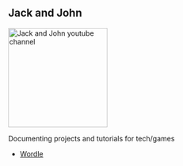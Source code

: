 ## Jack and John

[<img src="https://yt3.ggpht.com/ytc/AKedOLQqheKyNLqyU8rJfRU1BgtoxyKF2_hnj-zDILxL=s600-c-k-c0x00ffffff-no-rj-rp-mo" alt="Jack and John youtube channel" width="200"/>](https://www.youtube.com/channel/UCwkcyUxopy9zomTIK2BzxjA)

Documenting projects and tutorials for tech/games

* [Wordle](wordle)
